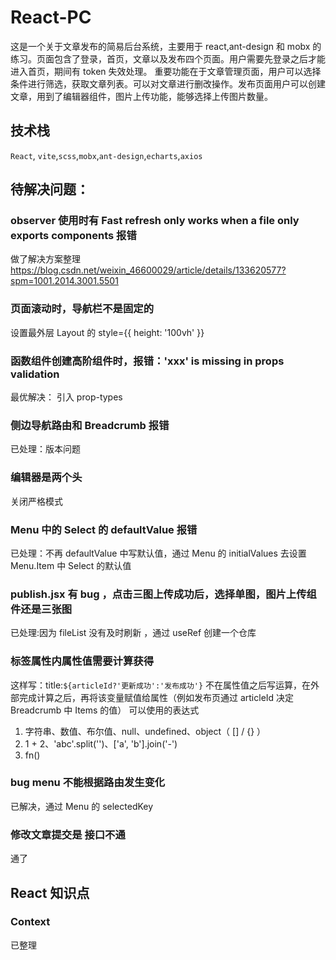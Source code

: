 # React-PC

这是一个关于文章发布的简易后台系统，主要用于 react,ant-design 和 mobx 的练习。页面包含了登录，首页，文章以及发布四个页面。用户需要先登录之后才能进入首页，期间有 token 失效处理。
重要功能在于文章管理页面，用户可以选择条件进行筛选，获取文章列表。可以对文章进行删改操作。发布页面用户可以创建文章，用到了编辑器组件，图片上传功能，能够选择上传图片数量。

## 技术栈

`React`, `vite`,`scss`,`mobx`,`ant-design`,`echarts`,`axios`

## 待解决问题：

### observer 使用时有 Fast refresh only works when a file only exports components 报错

做了解决方案整理
https://blog.csdn.net/weixin_46600029/article/details/133620577?spm=1001.2014.3001.5501

### 页面滚动时，导航栏不是固定的

设置最外层 Layout 的 style={{ height: '100vh' }}

### 函数组件创建高阶组件时，报错：'xxx' is missing in props validation

最优解决： 引入 prop-types

### 侧边导航路由和 Breadcrumb 报错

已处理：版本问题

### 编辑器是两个头

关闭严格模式

### Menu 中的 Select 的 defaultValue 报错

已处理：不再 defaultValue 中写默认值，通过 Menu 的 initialValues 去设置 Menu.Item 中 Select 的默认值

### publish.jsx 有 bug ，点击三图上传成功后，选择单图，图片上传组件还是三张图

已处理:因为 fileList 没有及时刷新 ，通过 useRef 创建一个仓库

### 标签属性内属性值需要计算获得

这样写：title:`${articleId?'更新成功':'发布成功'}`
不在属性值之后写运算，在外部完成计算之后，再将该变量赋值给属性（例如发布页通过 articleId 决定 Breadcrumb 中 Items 的值）
可以使用的表达式

1. 字符串、数值、布尔值、null、undefined、object（ [] / {} ）
2. 1 + 2、'abc'.split('')、['a', 'b'].join('-')
3. fn()

### bug menu 不能根据路由发生变化

已解决，通过 Menu 的 selectedKey

### 修改文章提交是 接口不通

通了

## React 知识点

### Context

已整理
